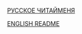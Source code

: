 [РУССКОЕ ЧИТАЙМЕНЯ](https://github.com/Verity-Freedom/Tor-Portable/blob/main/README-RU.md)

[ENGLISH README](https://github.com/Verity-Freedom/Tor-Portable/blob/main/README-EN.md)
